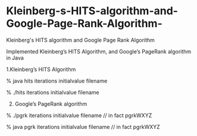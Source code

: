 # Kleinberg-s-HITS-algorithm-and-Google-Page-Rank-Algorithm-
Kleinberg's HITS algorithm and Google Page Rank Algorithm 

Implemented Kleinberg’s HITS Algorithm, and Google’s PageRank algorithm in Java

1.Kleinberg’s HITS Algorithm

% java hits iterations initialvalue filename

% ./hits iterations initialvalue filename

2. Google’s PageRank algorithm

% ./pgrk iterations initialvalue filename // in fact pgrkWXYZ

% java pgrk iterations initialvalue filename // in fact pgrkWXYZ
